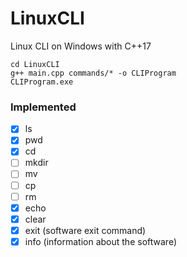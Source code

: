 # LinuxCLI
Linux CLI on Windows with C++17

```
cd LinuxCLI
g++ main.cpp commands/* -o CLIProgram
CLIProgram.exe
```

### Implemented

- [x] ls
- [x] pwd
- [x] cd
- [ ] mkdir
- [ ] mv
- [ ] cp
- [ ] rm
- [x] echo
- [x] clear
- [x] exit (software exit command)
- [x] info (information about the software)
